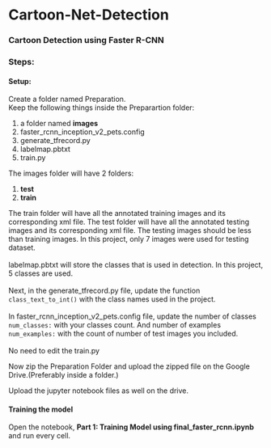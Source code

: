 # Cartoon-Net-Detection

### Cartoon Detection using Faster R-CNN


### Steps:
#### Setup:
Create a folder named Preparation. <br>
Keep the following things inside the Preparartion folder:
1. a folder named **images**
2. faster_rcnn_inception_v2_pets.config
3. generate_tfrecord.py
4. labelmap.pbtxt
5. train.py


The images folder will have 2 folders:
1.  __test__
2. __train__


The train folder will have all the annotated training images and its corresponding xml file.
The test folder will have all the annotated testing images and its corresponding xml file.
The testing images should be less than training images. In this project, only 7 images were used for testing dataset.
<br><br>
labelmap.pbtxt will store the classes that is used in detection. In this project, 5 classes are used.
<br><br>
Next, in the generate_tfrecord.py file, update the function `class_text_to_int()` with the class names used in the project. 
<br><br>
In faster_rcnn_inception_v2_pets.config file, update the number of classes `num_classes:` with your classes count. And number of examples `num_examples:` with the count of number of test images you included.
<br><br>
No need to edit the train.py

Now zip the Preparation Folder and upload the zipped file on the Google Drive.(Preferably inside a folder.)

Upload the jupyter notebook files as well on the drive.

#### Training the model
Open the notebook, __Part 1: Training Model using final_faster_rcnn.ipynb__ and run every cell. 
